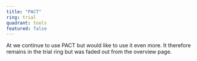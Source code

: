 ```yaml
---
title: "PACT"
ring: trial
quadrant: tools
featured: false
---
```


At we continue to use PACT but would like to use it even more.
It therefore remains in the trial ring but was faded out from the overview page.
